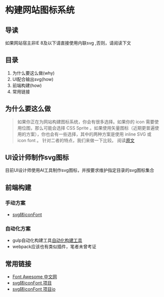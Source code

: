 # 构建网站图标系统
## 导读
如果网站宿主非IE 8及以下请直接使用内联svg ,否则，请阅读下文
## 目录
1. 为什么要这么做(why)
2. UI配合输出svg(how)
3. 前端构建(how)
4. 常用链接
## 为什么要这么做
> 如果你正在为网站构建图标系统，你会有很多选择。如果你的 icon 需要使用位图，那么可能会选择 CSS Sprite 。如果使用矢量图标（近期更普遍使用的方案），你也会有一些选择，其中的两种方案是使用 inline SVG 或 icon font 。
针对二者的特点，我们来做一下比较。
阅读[原文](http://www.jianshu.com/p/fb3ce4b9c765)
## UI设计师制作svg图标
目前UI设计师使用AI工具制作svg图标，并按要求维护指定目录的svg图标集合
## 前端构建
### 手动方案 
* [svg转iconFont](https://github.com/fontello/fontello)
### 自动化方案
* gulp自动化构建工具[自动化构建工具](https://github.com/nfroidure/gulp-iconfont)
* webpack应该也有类似插件，笔者未曾考证
## 常用链接
* [Font Awesome 中文网](http://www.fontawesome.com.cn/)
* [svg转iconFont 项目](https://github.com/fontello/fontello)
* [svg转iconFont 项目io](http://fontello.com/)
